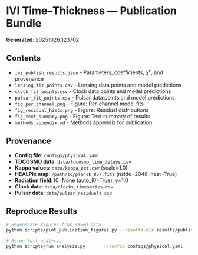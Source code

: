 # IVI Time–Thickness — Publication Bundle

**Generated**: 20251026_123702

## Contents
- `ivi_publish_results.json`  - Parameters, coefficients, χ², and provenance
- `lensing_fit_points.csv`    - Lensing data points and model predictions
- `clock_fit_points.csv`      - Clock data points and model predictions
- `pulsar_fit_points.csv`     - Pulsar data points and model predictions
- `fig_per_channel.png`       - Figure: Per-channel model fits
- `fig_residual_hists.png`    - Figure: Residual distributions
- `fig_text_summary.png`      - Figure: Text summary of results
- `methods_appendix.md`       - Methods appendix for publication

## Provenance
- **Config file**: `configs/physical.yaml`
- **TDCOSMO data**: `data/tdcosmo_time_delays.csv`
- **Kappa values**: `data/kappa_ext.csv` (scale=1.0)
- **HEALPix map**: `/path/to/planck_857.fits` (nside=2048, nest=True)
- **Radiation field**: I0=None (auto_I0=True), γ=1.0
- **Clock data**: `data/clocks_timeseries.csv`
- **Pulsar data**: `data/pulsar_residuals.csv`

## Reproduce Results
```bash
# Regenerate figures from saved data
python scripts/plot_publication_figures.py --results-dir results/publish_20251026_123702

# Rerun full analysis
python scripts/run_analysis.py       --config configs/physical.yaml       --tdcosmo-csv data/tdcosmo_time_delays.csv       --kappa-csv data/kappa_ext.csv       --healpix /path/to/planck_857.fits       --nside 2048       --gamma 1.0       --clock-csv data/clocks_timeseries.csv       --pulsar-csv data/pulsar_residuals.csv       --output-dir results/publish_20251026_123702